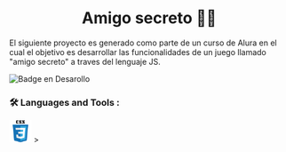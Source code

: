 <h1 align="center" > Amigo secreto 🙈🙊 </h1>


El siguiente proyecto es generado como parte de un curso de Alura en el cual el objetivo es desarrollar las funcionalidades de un juego llamado "amigo secreto" a traves del lenguaje JS.


   ![Badge en Desarollo](https://img.shields.io/badge/STATUS-EN%20DESAROLLO-green)

   ### :hammer_and_wrench: Languages and Tools :

   <div>
      <img src="https://raw.githubusercontent.com/devicons/devicon/ca28c779441053191ff11710fe24a9e6c23690d6/icons/css3/css3-original-wordmark.svg" title="CSS3" alt="CSS" width="40" height="40"/>&nbsp>
   </div>




